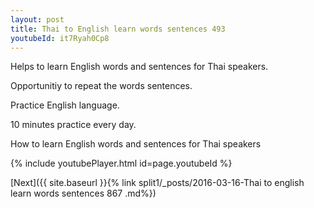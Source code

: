 ```yaml
---
layout: post
title: Thai to English learn words sentences 493 
youtubeId: it7Ryah0Cp8
---
```

 
 
Helps to learn English words and sentences for Thai speakers.

Opportunitiy to repeat the words sentences. 

Practice English language. 
 
10 minutes practice every day. 
 
How to learn English words and sentences for Thai speakers 
 
{% include youtubePlayer.html id=page.youtubeId %}
 
 
[Next]({{ site.baseurl }}{% link  split1/_posts/2016-03-16-Thai to english learn words sentences 867 .md%})
 

